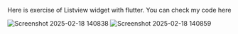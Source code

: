 Here is exercise of Listview widget with flutter. You can check my code here

![Screenshot 2025-02-18 140838](https://github.com/user-attachments/assets/33c3d4a1-f1ed-4dbb-8314-b58f35138dd5)
![Screenshot 2025-02-18 140859](https://github.com/user-attachments/assets/ea766f1d-c7e5-4dd4-874c-50f9ff9c3c6b)

